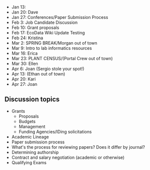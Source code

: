 * Jan 13: 
* Jan 20: Dave
* Jan 27: Conferences/Paper Submission Process
* Feb 3: Job Candidate Discussion
* Feb 10: Grant proposals
* Feb 17: EcoData Wiki Update Testing
* Feb 24: Kristina
* Mar 2: SPRING BREAK/Morgan out of town
* Mar 9:  Intro to lab informatics resources
* Mar 16: Erica
* Mar 23: PLANT CENSUS/(Portal Crew out of town)
* Mar 30: Ellen
* Apr 6: Joan (Sergio stole your spot!)
* Apr 13: (Ethan out of town)
* Apr 20: Kari
* Apr 27: Joan

## Discussion topics

* Grants
    * Proposals
    * Budgets
    * Management
    * Funding Agencies/IDing solicitations
* Academic Lineage
* Paper submission process
* What's the process for reviewing papers? Does it differ by journal?
* Determining authorship
* Contract and salary negotiation (academic or otherwise)
* Qualifying Exams